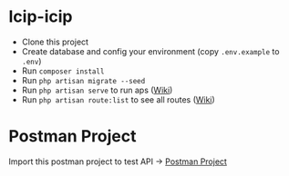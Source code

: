 # Icip-icip
- Clone this project
- Create database and config your environment (copy `.env.example` to `.env`)
- Run `composer install`
- Run `php artisan migrate --seed`
- Run `php artisan serve` to run aps ([Wiki](https://github.com/mlntn/lumen-artisan-serve))
- Run `php artisan route:list` to see all routes ([Wiki](https://github.com/thedevsaddam/lumen-route-list))

# Postman Project
Import this postman project to test API -> [Postman Project](https://www.getpostman.com/collections/53ccc4ec702a2b02b287)
